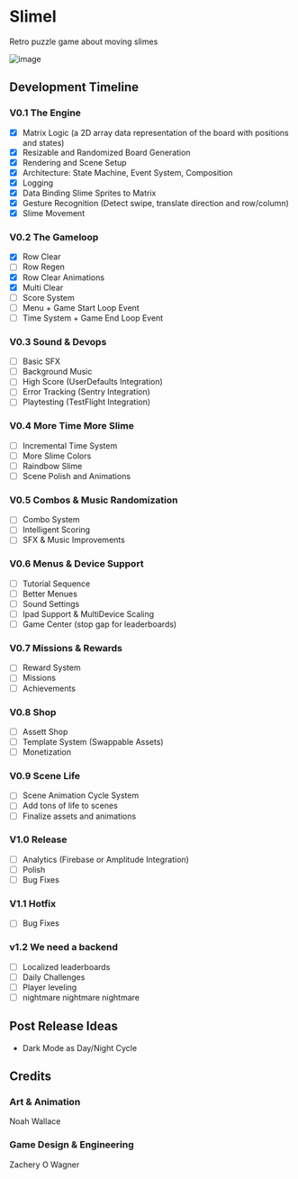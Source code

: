 # Slimel
 Retro puzzle game about moving slimes

![image](https://github.com/ZacheryWagner/SlimeGame/assets/25253120/0b530155-1d6b-416c-ad77-b9a904c41dc7)

## Development Timeline
### V0.1 The Engine
- [x] Matrix Logic (a 2D array data representation of the board with positions and states)
- [x] Resizable and Randomized Board Generation
- [x] Rendering and Scene Setup
- [x] Architecture: State Machine, Event System, Composition
- [x] Logging
- [x] Data Binding Slime Sprites to Matrix
- [x] Gesture Recognition (Detect swipe, translate direction and row/column)
- [x] Slime Movement

### V0.2 The Gameloop
- [x] Row Clear
- [ ] Row Regen
- [x] Row Clear Animations
- [x] Multi Clear
- [ ] Score System
- [ ] Menu + Game Start Loop Event
- [ ] Time System + Game End Loop Event

### V0.3 Sound & Devops
- [ ] Basic SFX
- [ ] Background Music
- [ ] High Score (UserDefaults Integration)
- [ ] Error Tracking (Sentry Integration)
- [ ] Playtesting (TestFlight Integration)

### V0.4 More Time More Slime
- [ ] Incremental Time System
- [ ] More Slime Colors
- [ ] Raindbow Slime
- [ ] Scene Polish and Animations

### V0.5 Combos & Music Randomization
- [ ] Combo System
- [ ] Intelligent Scoring
- [ ] SFX & Music Improvements

### V0.6 Menus & Device Support
- [ ] Tutorial Sequence
- [ ] Better Menues
- [ ] Sound Settings
- [ ] Ipad Support & MultiDevice Scaling
- [ ] Game Center (stop gap for leaderboards)

### V0.7 Missions & Rewards
- [ ] Reward System
- [ ] Missions
- [ ] Achievements

### V0.8 Shop
- [ ] Assett Shop
- [ ] Template System (Swappable Assets)
- [ ] Monetization

### V0.9 Scene Life
- [ ] Scene Animation Cycle System
- [ ] Add tons of life to scenes
- [ ] Finalize assets and animations

### V1.0 Release
- [ ] Analytics (Firebase or Amplitude Integration)
- [ ] Polish
- [ ] Bug Fixes

### V1.1 Hotfix
- [ ] Bug Fixes
 
### v1.2 We need a backend
- [ ] Localized leaderboards
- [ ] Daily Challenges
- [ ] Player leveling
- [ ] nightmare nightmare nightmare

## Post Release Ideas
- Dark Mode as Day/Night Cycle

## Credits

### Art & Animation
Noah Wallace

### Game Design & Engineering
Zachery O Wagner
